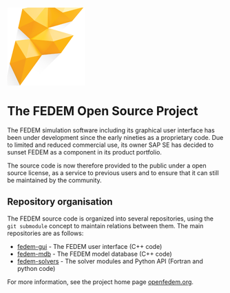 ![Fedem Logo](https://github.com/openfedem/.github/blob/main/profile/FedemLogo.png "Welcome to FEDEM")

# The FEDEM Open Source Project

The FEDEM simulation software including its graphical user interface
has been under development since the early nineties as a proprietary code.
Due to limited and reduced commercial use, its owner SAP SE has decided
to sunset FEDEM as a component in its product portfolio.

The source code is now therefore provided to the public under a open source
license, as a service to previous users and to ensure that it can still be
maintained by the community.

## Repository organisation

The FEDEM source code is organized into several repositories, using the
`git submodule` concept to maintain relations between them.
The main repositories are as follows:

* [fedem-gui](https://github.com/openfedem/fedem-gui) - The FEDEM user interface (C++ code)
* [fedem-mdb](https://github.com/openfedem/fedem-mdb) - The FEDEM model database (C++ code)
* [fedem-solvers](https://github.com/openfedem/fedem-solvers) - The solver modules and Python API (Fortran and python code)

For more information, see the project home page [openfedem.org](https://openfedem.org).
